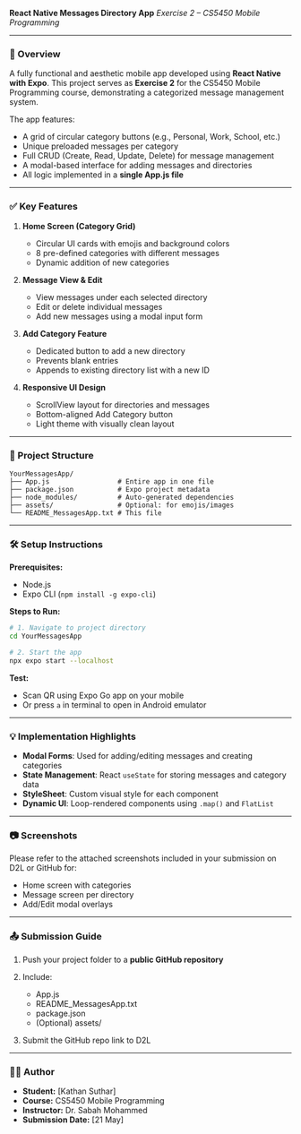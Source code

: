 **React Native Messages Directory App**
*Exercise 2 – CS5450 Mobile Programming*

---

### 📱 Overview

A fully functional and aesthetic mobile app developed using **React Native with Expo**. This project serves as **Exercise 2** for the CS5450 Mobile Programming course, demonstrating a categorized message management system.

The app features:

* A grid of circular category buttons (e.g., Personal, Work, School, etc.)
* Unique preloaded messages per category
* Full CRUD (Create, Read, Update, Delete) for message management
* A modal-based interface for adding messages and directories
* All logic implemented in a **single App.js file**

---

### ✅ Key Features

1. **Home Screen (Category Grid)**

   * Circular UI cards with emojis and background colors
   * 8 pre-defined categories with different messages
   * Dynamic addition of new categories

2. **Message View & Edit**

   * View messages under each selected directory
   * Edit or delete individual messages
   * Add new messages using a modal input form

3. **Add Category Feature**

   * Dedicated button to add a new directory
   * Prevents blank entries
   * Appends to existing directory list with a new ID

4. **Responsive UI Design**

   * ScrollView layout for directories and messages
   * Bottom-aligned Add Category button
   * Light theme with visually clean layout

---

### 📁 Project Structure

```
YourMessagesApp/
├── App.js                 # Entire app in one file
├── package.json           # Expo project metadata
├── node_modules/          # Auto-generated dependencies
├── assets/                # Optional: for emojis/images
└── README_MessagesApp.txt # This file
```

---

### 🛠 Setup Instructions

**Prerequisites:**

* Node.js
* Expo CLI (`npm install -g expo-cli`)

**Steps to Run:**

```bash
# 1. Navigate to project directory
cd YourMessagesApp

# 2. Start the app
npx expo start --localhost
```

**Test:**

* Scan QR using Expo Go app on your mobile
* Or press `a` in terminal to open in Android emulator

---

### 💡 Implementation Highlights

* **Modal Forms**: Used for adding/editing messages and creating categories
* **State Management**: React `useState` for storing messages and category data
* **StyleSheet**: Custom visual style for each component
* **Dynamic UI**: Loop-rendered components using `.map()` and `FlatList`

---

### 📷 Screenshots

Please refer to the attached screenshots included in your submission on D2L or GitHub for:

* Home screen with categories
* Message screen per directory
* Add/Edit modal overlays

---

### 📤 Submission Guide

1. Push your project folder to a **public GitHub repository**
2. Include:

   * App.js
   * README\_MessagesApp.txt
   * package.json
   * (Optional) assets/
3. Submit the GitHub repo link to D2L

---

### 👨‍💻 Author

* **Student:** \[Kathan Suthar]
* **Course:** CS5450 Mobile Programming
* **Instructor:** Dr. Sabah Mohammed
* **Submission Date:** \[21 May]
